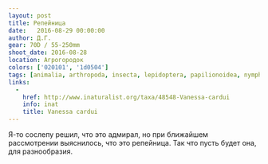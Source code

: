 ```yaml
---
layout: post
title: Репейница
date:   2016-08-29 00:00:00
author: Д.Г.
gear: 70D / 55-250mm
shoot_date: 2016-08-28
location: Агрогородок
colors: ['020101', '1d0504']
tags: [animalia, arthropoda, insecta, lepidoptera, papilionoidea, nymphalidae, cynthia, cynthia cardui]
links:
  -
    href: http://www.inaturalist.org/taxa/48548-Vanessa-cardui
    info: inat
    title: Vanessa cardui
---
```


Я-то сослепу решил, что это адмирал, но при ближайшем рассмотрении выяснилось, что это репейница. Так что пусть будет она, для разнообразия.
